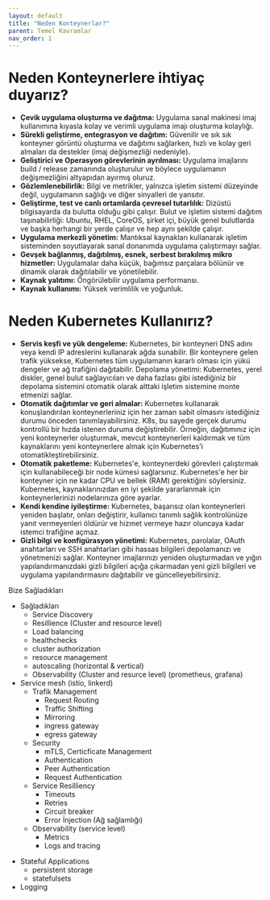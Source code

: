 ```yaml
---
layout: default
title: "Neden Konteynerlar?"
parent: Temel Kavramlar
nav_order: 1
---
```


# Neden Konteynerlere ihtiyaç duyarız?

* **Çevik uygulama oluşturma ve dağıtma:** Uygulama sanal makinesi imaj kullanımına kıyasla kolay ve verimli uygulama imajı oluşturma kolaylığı.
* **Sürekli geliştirme, entegrasyon ve dağıtım:** Güvenilir ve sık sık konteyner görüntü oluşturma ve dağıtımı sağlarken, hızlı ve kolay geri almaları da destekler (imaj değişmezliği nedeniyle).
* **Geliştirici ve Operasyon görevlerinin ayrılması:** Uygulama imajlarını  build / release zamanında oluşturulur ve böylece uygulamanın değişmezliğini altyapıdan ayırmış oluruz.
* **Gözlemlenebilirlik:** Bilgi ve metrikler, yalnızca işletim sistemi düzeyinde değil, uygulamanın sağlığı ve diğer sinyalleri de yansıtır.
* **Geliştirme, test ve canlı ortamlarda çevresel tutarlılık:** Dizüstü bilgisayarda da bulutta olduğu gibi çalışır.
Bulut ve işletim sistemi dağıtım taşınabilirliği: Ubuntu, RHEL, CoreOS, şirket içi, büyük genel bulutlarda ve başka herhangi bir yerde çalışır ve hep aynı şekilde çalışır.
* **Uygulama merkezli yönetim:** Mantıksal kaynakları kullanarak işletim sisteminden soyutlayarak sanal donanımda uygulama çalıştırmayı sağlar.
* **Gevşek bağlanmış, dağıtılmış, esnek, serbest bırakılmış mikro hizmetler:** Uygulamalar daha küçük, bağımsız parçalara bölünür ve dinamik olarak dağıtılabilir ve yönetilebilir.
* **Kaynak yalıtımı:** Öngörülebilir uygulama performansı.
* **Kaynak kullanımı:** Yüksek verimlilik ve yoğunluk.


# Neden Kubernetes Kullanırız?

* **Servis keşfi ve yük dengeleme:** Kubernetes, bir konteyneri DNS adını veya kendi IP adreslerini kullanarak ağda sunabilir. Bir konteynere gelen trafik yüksekse, Kubernetes tüm uygulamanın kararlı olması için yükü dengeler  ve ağ trafiğini dağıtabilir.
Depolama yönetimi: Kubernetes, yerel diskler, genel bulut sağlayıcıları ve daha fazlası gibi istediğiniz bir depolama sistemini otomatik olarak alttaki işletim sistemine monte etmenizi sağlar.
* **Otomatik dağıtımlar ve geri almalar:** Kubernetes kullanarak konuşlandırılan konteynerleriniz için her zaman sabit olmasını istediğiniz durumu önceden tanımlayabilirsiniz. K8s, bu sayede gerçek durumu kontrollü bir hızda istenen duruma değiştirebilir. Örneğin, dağıtımınız için yeni konteynerler oluşturmak, mevcut konteynerleri kaldırmak ve tüm kaynaklarını yeni konteynerlere almak için Kubernetes'i otomatikleştirebilirsiniz.
* **Otomatik paketleme:** Kubernetes'e, konteynerdeki görevleri çalıştırmak için kullanabileceği bir node kümesi sağlarsınız. Kubernetes'e her bir konteyner için ne kadar CPU ve bellek (RAM) gerektiğini söylersiniz. Kubernetes, kaynaklarınızdan en iyi şekilde yararlanmak için konteynerlerinizi nodelarınıza göre ayarlar.
* **Kendi kendine iyileştirme:** Kubernetes, başarısız olan konteynerleri yeniden başlatır, onları değiştirir, kullanıcı tanımlı sağlık kontrolünüze yanıt vermeyenleri öldürür ve hizmet vermeye hazır oluncaya kadar istemci trafiğine açmaz.
* **Gizli bilgi ve konfigürasyon yönetimi:** Kubernetes, parolalar, OAuth anahtarları ve SSH anahtarları gibi hassas bilgileri depolamanızı ve yönetmenizi sağlar. Konteyner imajlarınızı yeniden oluşturmadan ve yığın yapılandırmanızdaki gizli bilgileri açığa çıkarmadan yeni gizli bilgileri ve uygulama yapılandırmasını dağıtabilir ve güncelleyebilirsiniz.


Bize Sağladıkları
 
* Sağladıkları
    - Service Discovery
    - Resillience (Cluster and resource level)
    - Load balancing
    - healthchecks
    - cluster authorization
    - resource management
    - autoscaling (horizontal & vertical)
    - Observability (Cluster and resurce level) (prometheus, grafana)
* Service mesh (istio, linkerd)
  - Trafik Management
    - Request Routing
    - Traffic Shifting
    - Mirroring
    - ingress gateway
    - egress gateway
  - Security
    - mTLS, Certicficate Management
    - Authentication
    - Peer Authentication
    - Request Authentication
  - Service Resilliency
    - Timeouts
    - Retries
    - Circuit breaker
    - Error İnjection (Ağ sağlamlığı)
  - Observability (service level)
    -  Metrics
    -  Logs and tracing
 -  Stateful Applications
    -  persistent storage
    -  statefulsets
 -  Logging
